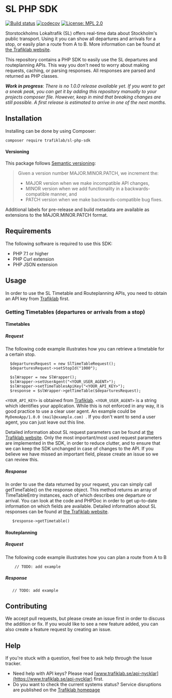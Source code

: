 # SL PHP SDK

[![Build status](https://travis-ci.com/trafiklab/sl-php-sdk.svg?branch=master)](https://travis-ci.com/trafiklab/sl-php-sdk)
[![codecov](https://codecov.io/gh/trafiklab/sl-php-sdk/branch/master/graph/badge.svg)](https://codecov.io/gh/trafiklab/sl-php-sdk)
[![License: MPL 2.0](https://img.shields.io/badge/License-MPL%202.0-brightgreen.svg)](https://opensource.org/licenses/MPL-2.0)

Storstockholms Lokaltrafik (SL) offers real-time data about Stockholm's public transport. 
Using it you can show all departures and arrivals for a stop, or easily plan a route from A to B.
More information can be found at [the Trafiklab website](https://www.trafiklab.se/api/).

This repository contains a PHP SDK to easily use the SL departures and routeplanning APIs. This way you don't need to worry about making requests, caching, 
or parsing responses. All responses are parsed and returned as PHP classes.

**_Work in progress_**: _There is no 1.0.0 release available yet. If you want to get a sneak peak, 
you can get it by adding this repository manually to your projects composer file. 
However, keep in mind that breaking changes are still possible. A first release is estimated to arrive in one of the next months._

## Installation
Installing can be done by using Composer:

`composer require trafiklab/sl-php-sdk`

#### Versioning

This package follows [Semantic versioning](https://semver.org/):
> Given a version number MAJOR.MINOR.PATCH, we increment the:
> - MAJOR version when we make incompatible API changes,
> - MINOR version when we add functionality in a backwards-compatible manner, and
> - PATCH version when we make backwards-compatible bug fixes.

Additional labels for pre-release and build metadata are available as extensions to the MAJOR.MINOR.PATCH format.

## Requirements
The following software is required to use this SDK:

- PHP 7.1 or higher
- PHP Curl extension
- PHP JSON extension

## Usage

In order to use the SL Timetable and Routeplanning APIs, 
you need to obtain an API key from [Trafiklab](https://trafiklab.se) first.

### Getting Timetables (departures or arrivals from a stop)

#### Timetables
##### Request
The following code example illustrates how you can retrieve a timetable for a certain stop.

```
  $departuresRequest = new SlTimeTableRequest();
  $departuresRequest->setStopId("1000");

  $slWrapper = new SlWrapper();
  $slWrapper->setUserAgent("<YOUR_USER_AGENT>");
  $slWrapper->setTimeTablesApiKey("<YOUR_API_KEY>");
  $response = $slWrapper->getTimeTable($departuresRequest);
```
`<YOUR_API_KEY>` is obtained from [Trafiklab](https://trafiklab.se). `<YOUR_USER_AGENT>` is a string which identifies your application. 
While this is not enforced in any way, it is good practice to use a clear user agent. 
An example could be `MyDemoApp/1.0.0 (mail@example.com) `.
If you don't want to send a user agent, you can just leave out this line.

Detailed information about SL request parameters can be found at [the Trafiklab website](https://www.trafiklab.se/api/).
Only the most important/most used request parameters are implemented in the SDK, in order to reduce clutter, and to ensure that we can keep the SDK unchanged in case of changes to the API.
If you believe we have missed an important field, please create an issue so we can review this.  
##### Response

In order to use the data returned by your request, you can simply call getTimeTable() on the response object. 
This method returns an array of TimeTableEntry instances, each of which describes one departure or arrival. 
You can look at the code and PHPDoc in order to get up-to-date information on which fields are available. 
Detailed information about SL responses can be found at [the Trafiklab website](https://www.trafiklab.se/api/).

```
   $response->getTimetable()
```

#### Routeplanning
##### Request
The following code example illustrates how you can plan a route from A to B

```    
    // TODO: add example
```
##### Response

```
   // TODO: add example
```

## Contributing

We accept pull requests, but please create an issue first in order to discuss the addition or fix.
If you would like to see a new feature added, you can also create a feature request by creating an issue.

## Help

If you're stuck with a question, feel free to ask help through the Issue tracker.
- Need help with API keys? Please read [www.trafiklab.se/api-nycklar](https://www.trafiklab.se/api-nycklar) first.
- Do you want to check the current systems status? Service disruptions
 are published on the [Trafiklab homepage](https://www.trafiklab.se/)
